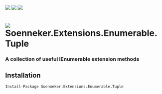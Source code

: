 [![](https://img.shields.io/nuget/v/Soenneker.Extensions.Enumerable.Tuple.svg?style=for-the-badge)](https://www.nuget.org/packages/Soenneker.Extensions.Enumerable.Tuple/)
[![](https://img.shields.io/github/actions/workflow/status/soenneker/soenneker.extensions.enumerable.tuple/publish.yml?style=for-the-badge)](https://github.com/soenneker/soenneker.extensions.enumerable.tuple/actions/workflows/publish.yml)
[![](https://img.shields.io/nuget/dt/Soenneker.Extensions.Enumerable.Tuple.svg?style=for-the-badge)](https://www.nuget.org/packages/Soenneker.Extensions.Enumerable.Tuple/)

# ![](https://user-images.githubusercontent.com/4441470/224455560-91ed3ee7-f510-4041-a8d2-3fc093025112.png) Soenneker.Extensions.Enumerable.Tuple
### A collection of useful IEnumerable<Tuple> extension methods

## Installation

```
Install-Package Soenneker.Extensions.Enumerable.Tuple
```
